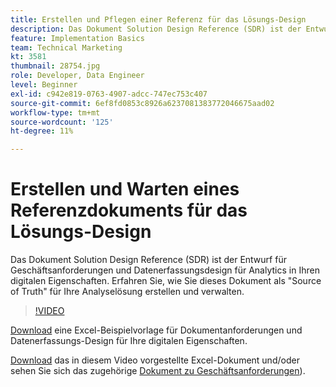 ```yaml
---
title: Erstellen und Pflegen einer Referenz für das Lösungs-Design
description: Das Dokument Solution Design Reference (SDR) ist der Entwurf für Geschäftsanforderungen und Datenerfassungsdesign für Analytics in Ihren digitalen Eigenschaften. Erfahren Sie, wie Sie dieses Dokument als "Source of Truth" für Ihre Analyselösung erstellen und verwalten.
feature: Implementation Basics
team: Technical Marketing
kt: 3581
thumbnail: 28754.jpg
role: Developer, Data Engineer
level: Beginner
exl-id: c942e819-0763-4907-adcc-747ec753c407
source-git-commit: 6ef8fd0853c8926a6237081383772046675aad02
workflow-type: tm+mt
source-wordcount: '125'
ht-degree: 11%

---
```


# Erstellen und Warten eines Referenzdokuments für das Lösungs-Design

Das Dokument Solution Design Reference (SDR) ist der Entwurf für Geschäftsanforderungen und Datenerfassungsdesign für Analytics in Ihren digitalen Eigenschaften. Erfahren Sie, wie Sie dieses Dokument als &quot;Source of Truth&quot; für Ihre Analyselösung erstellen und verwalten.

>[!VIDEO](https://video.tv.adobe.com/v/28754/?quality=12)

[Download](assets/aa-implementation-playbook.xlsx) eine Excel-Beispielvorlage für Dokumentanforderungen und Datenerfassungs-Design für Ihre digitalen Eigenschaften.

[Download](assets/geometrixx-clothiers-brd-sdr.xlsx) das in diesem Video vorgestellte Excel-Dokument und/oder sehen Sie sich das zugehörige [Dokument zu Geschäftsanforderungen](creating-a-business-requirements-document.md)).
